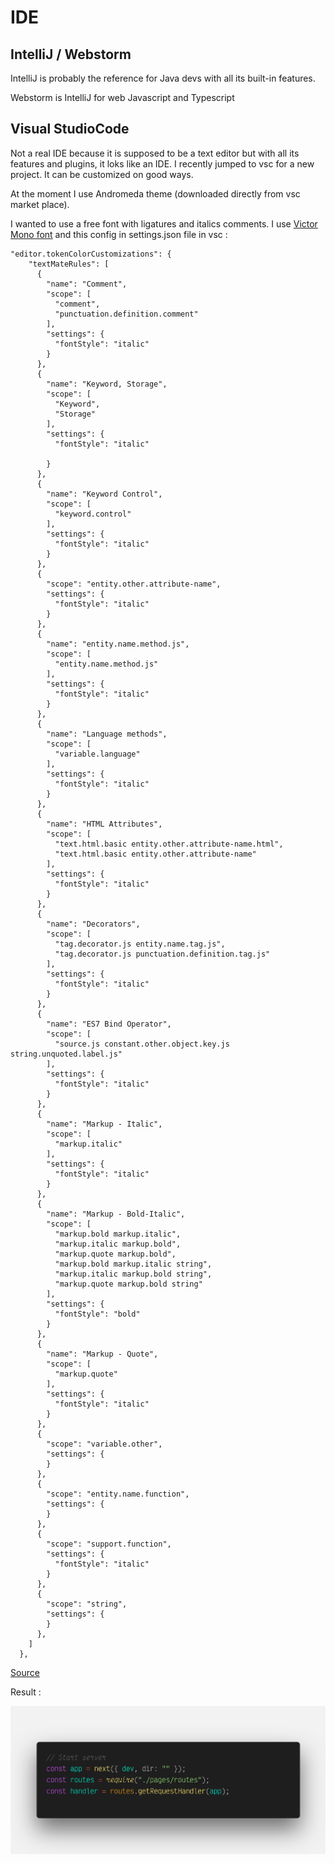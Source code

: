 # IDE

## IntelliJ / Webstorm

IntelliJ is probably the reference for Java devs with all its built-in features. 

Webstorm is IntelliJ for web Javascript and Typescript

## Visual StudioCode

Not a real IDE because it is supposed to be a text editor but with all its features and plugins, it loks like an IDE. I recently jumped to vsc for a new project. It can be customized on good ways. 

At the moment I use Andromeda theme \(downloaded directly from vsc market place\).

I wanted to use a free font with ligatures and italics comments. I use [Victor Mono font](https://rubjo.github.io/victor-mono/) and this config in settings.json file in vsc : 

```text
"editor.tokenColorCustomizations": {
    "textMateRules": [
      {
        "name": "Comment",
        "scope": [
          "comment",
          "punctuation.definition.comment"
        ],
        "settings": {
          "fontStyle": "italic"
        }
      },
      {
        "name": "Keyword, Storage",
        "scope": [
          "Keyword",
          "Storage"
        ],
        "settings": {
          "fontStyle": "italic"

        }
      },
      {
        "name": "Keyword Control",
        "scope": [
          "keyword.control"
        ],
        "settings": {
          "fontStyle": "italic"
        }
      },
      {
        "scope": "entity.other.attribute-name",
        "settings": {
          "fontStyle": "italic"
        }
      },
      {
        "name": "entity.name.method.js",
        "scope": [
          "entity.name.method.js"
        ],
        "settings": {
          "fontStyle": "italic"
        }
      },
      {
        "name": "Language methods",
        "scope": [
          "variable.language"
        ],
        "settings": {
          "fontStyle": "italic"
        }
      },
      {
        "name": "HTML Attributes",
        "scope": [
          "text.html.basic entity.other.attribute-name.html",
          "text.html.basic entity.other.attribute-name"
        ],
        "settings": {
          "fontStyle": "italic"
        }
      },
      {
        "name": "Decorators",
        "scope": [
          "tag.decorator.js entity.name.tag.js",
          "tag.decorator.js punctuation.definition.tag.js"
        ],
        "settings": {
          "fontStyle": "italic"
        }
      },
      {
        "name": "ES7 Bind Operator",
        "scope": [
          "source.js constant.other.object.key.js string.unquoted.label.js"
        ],
        "settings": {
          "fontStyle": "italic"
        }
      },
      {
        "name": "Markup - Italic",
        "scope": [
          "markup.italic"
        ],
        "settings": {
          "fontStyle": "italic"
        }
      },
      {
        "name": "Markup - Bold-Italic",
        "scope": [
          "markup.bold markup.italic",
          "markup.italic markup.bold",
          "markup.quote markup.bold",
          "markup.bold markup.italic string",
          "markup.italic markup.bold string",
          "markup.quote markup.bold string"
        ],
        "settings": {
          "fontStyle": "bold"
        }
      },
      {
        "name": "Markup - Quote",
        "scope": [
          "markup.quote"
        ],
        "settings": {
          "fontStyle": "italic"
        }
      },
      {
        "scope": "variable.other",
        "settings": {
        }
      },
      {
        "scope": "entity.name.function",
        "settings": {
        }
      },
      {
        "scope": "support.function",
        "settings": {
          "fontStyle": "italic"
        }
      },
      {
        "scope": "string",
        "settings": {
        }
      },
    ]
  },
```

[Source](https://www.reddit.com/r/vscode/comments/8gxoer/italic_for_vs_code_with_fira_code_or_operator_mono/)

Result : 

![](../.gitbook/assets/code.png)



